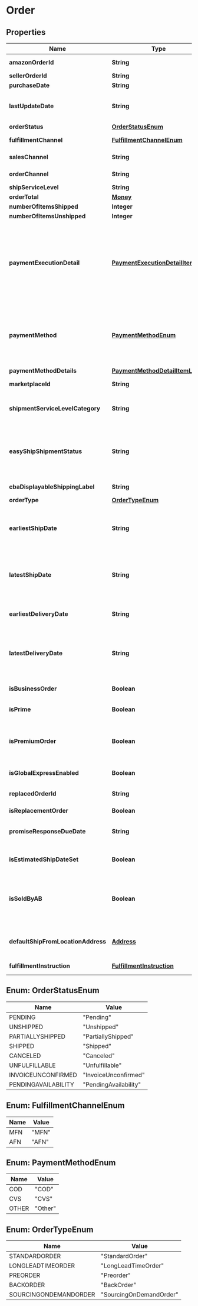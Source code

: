 
# Order

## Properties
Name | Type | Description | Notes
------------ | ------------- | ------------- | -------------
**amazonOrderId** | **String** | An Amazon-defined order identifier, in 3-7-7 format. | 
**sellerOrderId** | **String** | A seller-defined order identifier. |  [optional]
**purchaseDate** | **String** | The date when the order was created. | 
**lastUpdateDate** | **String** | The date when the order was last updated.  Note: LastUpdateDate is returned with an incorrect date for orders that were last updated before 2009-04-01. | 
**orderStatus** | [**OrderStatusEnum**](#OrderStatusEnum) | The current order status. | 
**fulfillmentChannel** | [**FulfillmentChannelEnum**](#FulfillmentChannelEnum) | Whether the order was fulfilled by Amazon (AFN) or by the seller (MFN). |  [optional]
**salesChannel** | **String** | The sales channel of the first item in the order. |  [optional]
**orderChannel** | **String** | The order channel of the first item in the order. |  [optional]
**shipServiceLevel** | **String** | The shipment service level of the order. |  [optional]
**orderTotal** | [**Money**](Money.md) | The total charge for this order. |  [optional]
**numberOfItemsShipped** | **Integer** | The number of items shipped. |  [optional]
**numberOfItemsUnshipped** | **Integer** | The number of items unshipped. |  [optional]
**paymentExecutionDetail** | [**PaymentExecutionDetailItemList**](PaymentExecutionDetailItemList.md) | Information about sub-payment methods for a Cash On Delivery (COD) order.  Note: For a COD order that is paid for using one sub-payment method, one PaymentExecutionDetailItem object is returned, with PaymentExecutionDetailItem/PaymentMethod &#x3D; COD. For a COD order that is paid for using multiple sub-payment methods, two or more PaymentExecutionDetailItem objects are returned. |  [optional]
**paymentMethod** | [**PaymentMethodEnum**](#PaymentMethodEnum) | The payment method for the order. This property is limited to Cash On Delivery (COD) and Convenience Store (CVS) payment methods. Unless you need the specific COD payment information provided by the PaymentExecutionDetailItem object, we recommend using the PaymentMethodDetails property to get payment method information. |  [optional]
**paymentMethodDetails** | [**PaymentMethodDetailItemList**](PaymentMethodDetailItemList.md) | A list of payment methods for the order. |  [optional]
**marketplaceId** | **String** | The identifier for the marketplace where the order was placed. |  [optional]
**shipmentServiceLevelCategory** | **String** | The shipment service level category of the order.  Possible values: Expedited, FreeEconomy, NextDay, SameDay, SecondDay, Scheduled, Standard. |  [optional]
**easyShipShipmentStatus** | **String** | The status of the Amazon Easy Ship order. This property is included only for Amazon Easy Ship orders.  Possible values: PendingPickUp, LabelCanceled, PickedUp, OutForDelivery, Damaged, Delivered, RejectedByBuyer, Undeliverable, ReturnedToSeller, ReturningToSeller. |  [optional]
**cbaDisplayableShippingLabel** | **String** | Custom ship label for Checkout by Amazon (CBA). |  [optional]
**orderType** | [**OrderTypeEnum**](#OrderTypeEnum) | The type of the order. |  [optional]
**earliestShipDate** | **String** | The start of the time period within which you have committed to ship the order. In ISO 8601 date time format. Returned only for seller-fulfilled orders.  Note: EarliestShipDate might not be returned for orders placed before February 1, 2013. |  [optional]
**latestShipDate** | **String** | The end of the time period within which you have committed to ship the order. In ISO 8601 date time format. Returned only for seller-fulfilled orders.  Note: LatestShipDate might not be returned for orders placed before February 1, 2013. |  [optional]
**earliestDeliveryDate** | **String** | The start of the time period within which you have committed to fulfill the order. In ISO 8601 date time format. Returned only for seller-fulfilled orders. |  [optional]
**latestDeliveryDate** | **String** | The end of the time period within which you have committed to fulfill the order. In ISO 8601 date time format. Returned only for seller-fulfilled orders that do not have a PendingAvailability, Pending, or Canceled status. |  [optional]
**isBusinessOrder** | **Boolean** | When true, the order is an Amazon Business order. An Amazon Business order is an order where the buyer is a Verified Business Buyer. |  [optional]
**isPrime** | **Boolean** | When true, the order is a seller-fulfilled Amazon Prime order. |  [optional]
**isPremiumOrder** | **Boolean** | When true, the order has a Premium Shipping Service Level Agreement. For more information about Premium Shipping orders, see \&quot;Premium Shipping Options\&quot; in the Seller Central Help for your marketplace. |  [optional]
**isGlobalExpressEnabled** | **Boolean** | When true, the order is a GlobalExpress order. |  [optional]
**replacedOrderId** | **String** | The order ID value for the order that is being replaced. Returned only if IsReplacementOrder &#x3D; true. |  [optional]
**isReplacementOrder** | **Boolean** | When true, this is a replacement order. |  [optional]
**promiseResponseDueDate** | **String** | Indicates the date by which the seller must respond to the buyer with an estimated ship date. Returned only for Sourcing on Demand orders. |  [optional]
**isEstimatedShipDateSet** | **Boolean** | When true, the estimated ship date is set for the order. Returned only for Sourcing on Demand orders. |  [optional]
**isSoldByAB** | **Boolean** | When true, the item within this order was bought and re-sold by Amazon Business EU SARL (ABEU). By buying and instantly re-selling your items, ABEU becomes the seller of record, making your inventory available for sale to customers who would not otherwise purchase from a third-party seller. |  [optional]
**defaultShipFromLocationAddress** | [**Address**](Address.md) | The recommended location for the seller to ship the items from. It is calculated at checkout. The seller may or may not choose to ship from this location. |  [optional]
**fulfillmentInstruction** | [**FulfillmentInstruction**](FulfillmentInstruction.md) | Contains the instructions about the fulfillment like where should it be fulfilled from. |  [optional]


<a name="OrderStatusEnum"></a>
## Enum: OrderStatusEnum
Name | Value
---- | -----
PENDING | &quot;Pending&quot;
UNSHIPPED | &quot;Unshipped&quot;
PARTIALLYSHIPPED | &quot;PartiallyShipped&quot;
SHIPPED | &quot;Shipped&quot;
CANCELED | &quot;Canceled&quot;
UNFULFILLABLE | &quot;Unfulfillable&quot;
INVOICEUNCONFIRMED | &quot;InvoiceUnconfirmed&quot;
PENDINGAVAILABILITY | &quot;PendingAvailability&quot;


<a name="FulfillmentChannelEnum"></a>
## Enum: FulfillmentChannelEnum
Name | Value
---- | -----
MFN | &quot;MFN&quot;
AFN | &quot;AFN&quot;


<a name="PaymentMethodEnum"></a>
## Enum: PaymentMethodEnum
Name | Value
---- | -----
COD | &quot;COD&quot;
CVS | &quot;CVS&quot;
OTHER | &quot;Other&quot;


<a name="OrderTypeEnum"></a>
## Enum: OrderTypeEnum
Name | Value
---- | -----
STANDARDORDER | &quot;StandardOrder&quot;
LONGLEADTIMEORDER | &quot;LongLeadTimeOrder&quot;
PREORDER | &quot;Preorder&quot;
BACKORDER | &quot;BackOrder&quot;
SOURCINGONDEMANDORDER | &quot;SourcingOnDemandOrder&quot;



